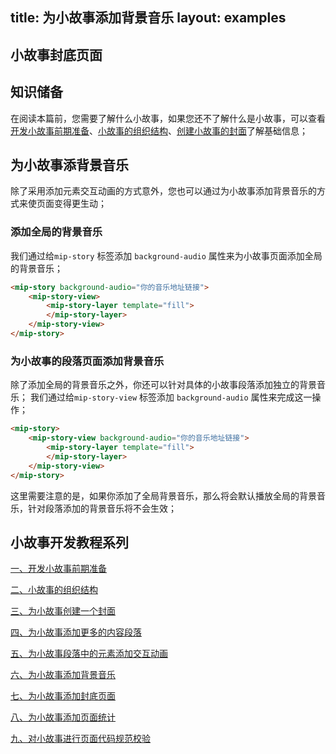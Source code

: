 title: 为小故事添加背景音乐
layout: examples
---

## 小故事封底页面

## 知识储备

​	在阅读本篇前，您需要了解什么小故事，如果您还不了解什么是小故事，可以查看[开发小故事前期准备](https://www.mipengine.org/doc/story/create1.html)、[小故事的组织结构](https://www.mipengine.org/doc/story/create2.html)、[创建小故事的封面](https://www.mipengine.org/doc/story/create3.html)了解基础信息；


## 为小故事添背景音乐

除了采用添加元素交互动画的方式意外，您也可以通过为小故事添加背景音乐的方式来使页面变得更生动；

### 添加全局的背景音乐
我们通过给`mip-story` 标签添加 `background-audio` 属性来为小故事页面添加全局的背景音乐；
```html
<mip-story background-audio="你的音乐地址链接">
    <mip-story-view>
        <mip-story-layer template="fill">
        </mip-story-layer>
    </mip-story-view>
</mip-story>
```

### 为小故事的段落页面添加背景音乐
除了添加全局的背景音乐之外，你还可以针对具体的小故事段落添加独立的背景音乐；
我们通过给`mip-story-view` 标签添加 `background-audio` 属性来完成这一操作；
```html
<mip-story>
    <mip-story-view background-audio="你的音乐地址链接">
        <mip-story-layer template="fill">
        </mip-story-layer>
    </mip-story-view>
</mip-story>
```

这里需要注意的是，如果你添加了全局背景音乐，那么将会默认播放全局的背景音乐，针对段落添加的背景音乐将不会生效；

## 小故事开发教程系列

[一、开发小故事前期准备](https://www.mipengine.org/doc/story/add-story-before.html)

[二、小故事的组织结构](https://www.mipengine.org/doc/story/story-organization-structure.html)

[三、为小故事创建一个封面](https://www.mipengine.org/doc/story/add-story-cover.html)

[四、为小故事添加更多的内容段落](https://www.mipengine.org/doc/story/add-story-section.html)

[五、为小故事段落中的元素添加交互动画](https://www.mipengine.org/doc/story/add-story-animation.html)

[六、为小故事添加背景音乐](https://www.mipengine.org/doc/story/add-story-music.html)

[七、为小故事添加封底页面](https://www.mipengine.org/doc/story/add-story-end.html)

[八、为小故事添加页面统计](https://www.mipengine.org/doc/story/add-story-pix.html)

[九、对小故事进行页面代码规范校验](https://www.mipengine.org/doc/story/add-story-validate.html)